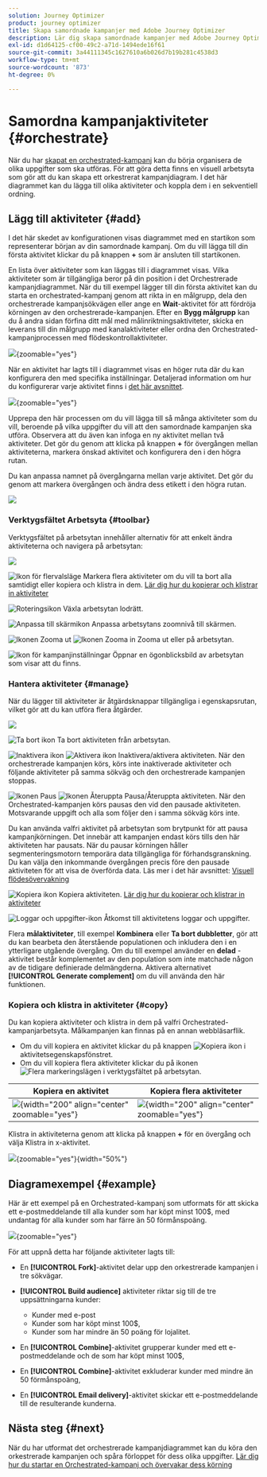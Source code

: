 ```yaml
---
solution: Journey Optimizer
product: journey optimizer
title: Skapa samordnade kampanjer med Adobe Journey Optimizer
description: Lär dig skapa samordnade kampanjer med Adobe Journey Optimizer
exl-id: d1d64125-cf00-49c2-a71d-1494ede16f61
source-git-commit: 3a44111345c1627610a6b026d7b19b281c4538d3
workflow-type: tm+mt
source-wordcount: '873'
ht-degree: 0%

---
```



# Samordna kampanjaktiviteter {#orchestrate}

När du har [skapat en orchestrated-kampanj](gs-campaign-creation.md) kan du börja organisera de olika uppgifter som ska utföras. För att göra detta finns en visuell arbetsyta som gör att du kan skapa ett orkestrerat kampanjdiagram. I det här diagrammet kan du lägga till olika aktiviteter och koppla dem i en sekventiell ordning.

## Lägg till aktiviteter {#add}

I det här skedet av konfigurationen visas diagrammet med en startikon som representerar början av din samordnade kampanj. Om du vill lägga till din första aktivitet klickar du på knappen **+** som är ansluten till startikonen.

En lista över aktiviteter som kan läggas till i diagrammet visas. Vilka aktiviteter som är tillgängliga beror på din position i det Orchestrerade kampanjdiagrammet. När du till exempel lägger till din första aktivitet kan du starta en orchestrated-kampanj genom att rikta in en målgrupp, dela den orchestrerade kampanjsökvägen eller ange en **Wait**-aktivitet för att fördröja körningen av den orchestrerade-kampanjen. Efter en **Bygg målgrupp** kan du å andra sidan förfina ditt mål med målinriktningsaktiviteter, skicka en leverans till din målgrupp med kanalaktiviteter eller ordna den Orchestrated-kampanjprocessen med flödeskontrollaktiviteter.

![](assets/orchestrated-start.png){zoomable="yes"}

När en aktivitet har lagts till i diagrammet visas en höger ruta där du kan konfigurera den med specifika inställningar. Detaljerad information om hur du konfigurerar varje aktivitet finns i [det här avsnittet](activities/about-activities.md).

![](assets/orchestrated-configure-activities.png){zoomable="yes"}

Upprepa den här processen om du vill lägga till så många aktiviteter som du vill, beroende på vilka uppgifter du vill att den samordnade kampanjen ska utföra. Observera att du även kan infoga en ny aktivitet mellan två aktiviteter. Det gör du genom att klicka på knappen **+** för övergången mellan aktiviteterna, markera önskad aktivitet och konfigurera den i den högra rutan.

Du kan anpassa namnet på övergångarna mellan varje aktivitet. Det gör du genom att markera övergången och ändra dess etikett i den högra rutan.

![](assets/canvas-transition.png)

### Verktygsfältet Arbetsyta {#toolbar}

Verktygsfältet på arbetsytan innehåller alternativ för att enkelt ändra aktiviteterna och navigera på arbetsytan:

![](assets/orchestrated-toolbar.png)

![Ikon för flervalsläge](assets/do-not-localize/canvas-multiple.svg) Markera flera aktiviteter om du vill ta bort alla samtidigt eller kopiera och klistra in dem. [Lär dig hur du kopierar och klistrar in aktiviteter](#copy)

![Roteringsikon](assets/do-not-localize/canvas-rotate.svg) Växla arbetsytan lodrätt.

![Anpassa till skärmikon](assets/do-not-localize/canvas-fit.svg) Anpassa arbetsytans zoomnivå till skärmen.

![Ikonen Zooma ut](assets/do-not-localize/canvas-zoomout.svg) ![Ikonen Zooma in](assets/do-not-localize/canvas-zoomin.svg) Zooma ut eller på arbetsytan.

![Ikon för kampanjinställningar](assets/do-not-localize/canvas-map.svg) Öppnar en ögonblicksbild av arbetsytan som visar att du finns.

### Hantera aktiviteter {#manage}

När du lägger till aktiviteter är åtgärdsknappar tillgängliga i egenskapsrutan, vilket gör att du kan utföra flera åtgärder.

![](assets/activity-action.png)

![Ta bort ikon](assets/do-not-localize/activity-delete.svg) Ta bort aktiviteten från arbetsytan.

![Inaktivera ikon](assets/do-not-localize/activity-disable.svg) ![Aktivera ikon](assets/do-not-localize/activity-enable.svg) Inaktivera/aktivera aktiviteten. När den orchestrerade kampanjen körs, körs inte inaktiverade aktiviteter och följande aktiviteter på samma sökväg och den orchestrerade kampanjen stoppas.

![Ikonen Paus](assets/do-not-localize/activity-pause.svg) ![Ikonen Återuppta](assets/do-not-localize/activity-resume.svg) Pausa/Återuppta aktiviteten. När den Orchestrated-kampanjen körs pausas den vid den pausade aktiviteten. Motsvarande uppgift och alla som följer den i samma sökväg körs inte.

Du kan använda valfri aktivitet på arbetsytan som brytpunkt för att pausa kampanjkörningen. Det innebär att kampanjen endast körs tills den här aktiviteten har pausats. När du pausar körningen håller segmenteringsmotorn temporära data tillgängliga för förhandsgranskning. Du kan välja den inkommande övergången precis före den pausade aktiviteten för att visa de överförda data. Läs mer i det här avsnittet: [Visuell flödesövervakning](../orchestrated/start-monitor-campaigns.md#flow)

![Kopiera ikon](assets/do-not-localize/activity-copy.svg) Kopiera aktiviteten. [Lär dig hur du kopierar och klistrar in aktiviteter](#copy)

![Loggar och uppgifter-ikon](assets/do-not-localize/activity-logs.svg) Åtkomst till aktivitetens loggar och uppgifter.

Flera **målaktiviteter**, till exempel **Kombinera** eller **Ta bort dubbletter**, gör att du kan bearbeta den återstående populationen och inkludera den i en ytterligare utgående övergång. Om du till exempel använder en **delad** -aktivitet består komplementet av den population som inte matchade någon av de tidigare definierade delmängderna. Aktivera alternativet **[!UICONTROL Generate complement]** om du vill använda den här funktionen.

### Kopiera och klistra in aktiviteter {#copy}

Du kan kopiera aktiviteter och klistra in dem på valfri Orchestrated-kampanjarbetsyta. Målkampanjen kan finnas på en annan webbläsarflik.

* Om du vill kopiera en aktivitet klickar du på knappen ![Kopiera ikon](assets/do-not-localize/activity-copy.svg) i aktivitetsegenskapsfönstret.
* Om du vill kopiera flera aktiviteter klickar du på ikonen ![Flera markeringslägen](assets/do-not-localize/canvas-multiple.svg) i verktygsfältet på arbetsytan.

| Kopiera en aktivitet | Kopiera flera aktiviteter |
|  ---  |  ---  |
| ![](assets/orchestrated-copy-1.png){width="200" align="center" zoomable="yes"} | ![](assets/orchestrated-copy-2.png){width="200" align="center" zoomable="yes"} |

Klistra in aktiviteterna genom att klicka på knappen **+** för en övergång och välja Klistra in x-aktivitet.

![](assets/orchestrated-copy-3.png){zoomable="yes"}{width="50%"}

## Diagramexempel {#example}

Här är ett exempel på en Orchestrated-kampanj som utformats för att skicka ett e-postmeddelande till alla kunder som har köpt minst 100$, med undantag för alla kunder som har färre än 50 förmånspoäng.

![](assets/canvas-example-diagram.png){zoomable="yes"}

För att uppnå detta har följande aktiviteter lagts till:

* En **[!UICONTROL Fork]**-aktivitet delar upp den orkestrerade kampanjen i tre sökvägar.
* **[!UICONTROL Build audience]** aktiviteter riktar sig till de tre uppsättningarna kunder:

   * Kunder med e-post
   * Kunder som har köpt minst 100$,
   * Kunder som har mindre än 50 poäng för lojalitet.

* En **[!UICONTROL Combine]**-aktivitet grupperar kunder med ett e-postmeddelande och de som har köpt minst 100$,
* En **[!UICONTROL Combine]**-aktivitet exkluderar kunder med mindre än 50 förmånspoäng,
* En **[!UICONTROL Email delivery]**-aktivitet skickar ett e-postmeddelande till de resulterande kunderna.

## Nästa steg {#next}

När du har utformat det orchestrerade kampanjdiagrammet kan du köra den orkestrerade kampanjen och spåra förloppet för dess olika uppgifter. [Lär dig hur du startar en Orchestrated-kampanj och övervakar dess körning](start-monitor-campaigns.md)
